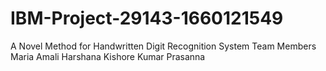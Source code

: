 # IBM-Project-29143-1660121549
A Novel Method for Handwritten Digit Recognition System
Team Members
Maria Amali
Harshana
Kishore Kumar
Prasanna

